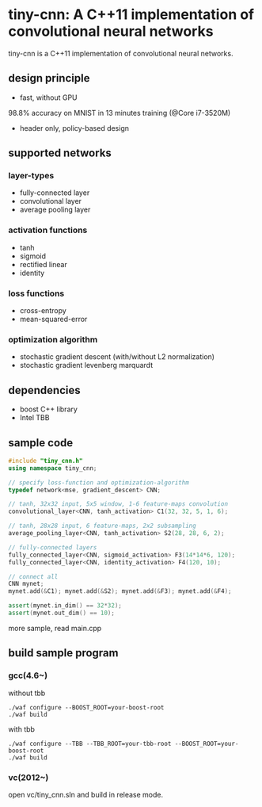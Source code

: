 tiny-cnn: A C++11 implementation of convolutional neural networks
========

tiny-cnn is a C++11 implementation of convolutional neural networks. 

design principle
-----
* fast, without GPU

 98.8% accuracy on MNIST in 13 minutes training (@Core i7-3520M)

* header only, policy-based design

supported networks
-----
### layer-types
* fully-connected layer
* convolutional layer
* average pooling layer

### activation functions
* tanh
* sigmoid
* rectified linear
* identity

### loss functions
* cross-entropy
* mean-squared-error

### optimization algorithm
* stochastic gradient descent (with/without L2 normalization)
* stochastic gradient levenberg marquardt

dependencies
-----
* boost C++ library
* Intel TBB

sample code
------

```cpp
#include "tiny_cnn.h"
using namespace tiny_cnn;

// specify loss-function and optimization-algorithm
typedef network<mse, gradient_descent> CNN;

// tanh, 32x32 input, 5x5 window, 1-6 feature-maps convolution
convolutional_layer<CNN, tanh_activation> C1(32, 32, 5, 1, 6);

// tanh, 28x28 input, 6 feature-maps, 2x2 subsampling
average_pooling_layer<CNN, tanh_activation> S2(28, 28, 6, 2);

// fully-connected layers
fully_connected_layer<CNN, sigmoid_activation> F3(14*14*6, 120);
fully_connected_layer<CNN, identity_activation> F4(120, 10);

// connect all
CNN mynet;
mynet.add(&C1); mynet.add(&S2); mynet.add(&F3); mynet.add(&F4);

assert(mynet.in_dim() == 32*32);
assert(mynet.out_dim() == 10);
```

more sample, read main.cpp

build sample program
------
### gcc(4.6~)
without tbb

    ./waf configure --BOOST_ROOT=your-boost-root
    ./waf build

with tbb

    ./waf configure --TBB --TBB_ROOT=your-tbb-root --BOOST_ROOT=your-boost-root
    ./waf build

### vc(2012~)
open vc/tiny_cnn.sln and build in release mode.
